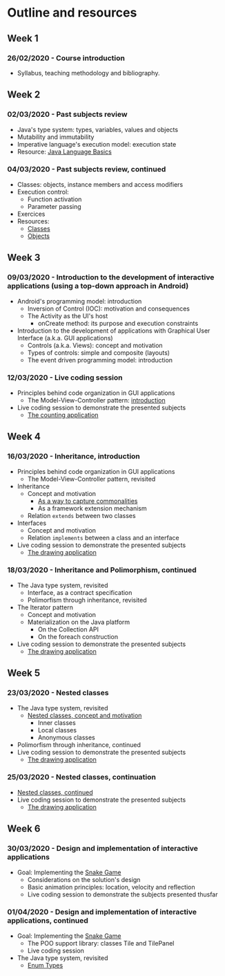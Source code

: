 # Outline and resources

## Week 1
### 26/02/2020 - Course introduction
* Syllabus, teaching methodology and bibliography.

## Week 2
### 02/03/2020 - Past subjects review
* Java's type system: types, variables, values and objects
* Mutability and immutability
* Imperative language's execution model: execution state
* Resource: [Java Language Basics](https://docs.oracle.com/javase/tutorial/java/nutsandbolts/index.html)

### 04/03/2020 - Past subjects review, continued
* Classes: objects, instance members and access modifiers
* Execution control:
  * Function activation
  * Parameter passing
* Exercices
* Resources: 
  * [Classes]((https://docs.oracle.com/javase/tutorial/java/javaOO/classes.html))
  * [Objects](https://docs.oracle.com/javase/tutorial/java/javaOO/objects.html)

## Week 3
### 09/03/2020 - Introduction to the development of interactive applications (using a top-down approach in Android)
* Android's programming model: introduction
  * Inversion of Control (IOC): motivation and consequences
  * The Activity as the UI's host
    * onCreate method: its purpose and execution constraints
* Introduction to the development of applications with Graphical User Interface (a.k.a. GUI applications)
  * Controls (a.k.a. Views): concept and motivation
  * Types of controls: simple and composite (layouts)
  * The event driven programming model: introduction

### 12/03/2020 - Live coding session
* Principles behind code organization in GUI applications
  * The Model-View-Controller pattern: [introduction](https://en.wikipedia.org/wiki/Model%E2%80%93view%E2%80%93controller)
* Live coding session to demonstrate the presented subjects
  * [The counting application](https://github.com/isel-leic-poo/19-20-2-LI23D/tree/master/Counting)   
 
## Week 4
### 16/03/2020 - Inheritance, introduction
* Principles behind code organization in GUI applications
  * The Model-View-Controller pattern, revisited
* Inheritance
  * Concept and motivation
    * [As a way to capture commonalities](https://docs.oracle.com/javase/tutorial/java/concepts/inheritance.html)
    * As a framework extension mechanism
  * Relation `extends` between two classes
* Interfaces
  * Concept and motivation 
  * Relation `implements` between a class and an interface
* Live coding session to demonstrate the presented subjects
  * [The drawing application](https://github.com/isel-leic-poo/19-20-2-LI23D/tree/master/Draw)   

### 18/03/2020 - Inheritance and Polimorphism, continued
* The Java type system, revisited
  * Interface, as a contract specification
  * Polimorfism through inheritance, revisited
* The Iterator pattern
  * Concept and motivation
  * Materialization on the Java platform
    * On the Collection API
    * On the foreach construction
* Live coding session to demonstrate the presented subjects
  * [The drawing application](https://github.com/isel-leic-poo/19-20-2-LI23D/tree/master/Draw)   

## Week 5
### 23/03/2020 - Nested classes
* The Java type system, revisited
  * [Nested classes, concept and motivation](https://docs.oracle.com/javase/tutorial/java/javaOO/nested.html)
    * Inner classes
    * Local classes
    * Anonymous classes
* Polimorfism through inheritance, continued
* Live coding session to demonstrate the presented subjects
  * [The drawing application](https://github.com/isel-leic-poo/19-20-2-LI23D/tree/master/Draw)   

### 25/03/2020 - Nested classes, continuation
* [Nested classes, continued](https://docs.oracle.com/javase/tutorial/java/javaOO/nested.html)
* Live coding session to demonstrate the presented subjects
  * [The drawing application](https://github.com/isel-leic-poo/19-20-2-LI23D/tree/master/Draw)   

## Week 6
### 30/03/2020 - Design and implementation of interactive applications
* Goal: Implementing the [Snake Game](https://www.google.com/search?q=play+snake)
  * Considerations on the solution's design
  * Basic animation principles: location, velocity and reflection
  * Live coding session to demonstrate the subjects presented thusfar

### 01/04/2020 - Design and implementation of interactive applications, continued
* Goal: Implementing the [Snake Game](https://www.google.com/search?q=play+snake)
  * The POO support library: classes Tile and TilePanel
  * Live coding session
* The Java type system, revisited
  * [Enum Types](https://docs.oracle.com/javase/tutorial/java/javaOO/enum.html)
